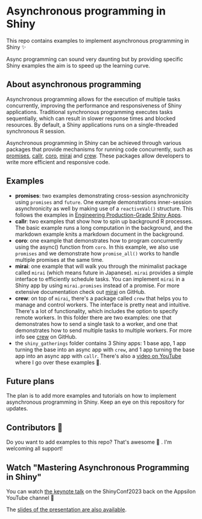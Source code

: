 # Asynchronous programming in Shiny

This repo contains examples to implement asynchronous programming in Shiny ✨ 

Async programming can sound very daunting but by providing specific Shiny examples the aim is to speed up the learning curve.

## About asynchronous programming

Asynchronous programming allows for the execution of multiple tasks concurrently, improving the performance and responsiveness of Shiny applications. Traditional synchronous programming executes tasks sequentially, which can result in slower response times and blocked resources. By default, a Shiny applications runs on a single-threaded synchronous R session.

Asynchronous programming in Shiny can be achieved through various packages that provide mechanisms for running code concurrently, such as [promises](https://github.com/rstudio/promises/), [callr](https://github.com/r-lib/callr/), [coro](https://github.com/r-lib/coro), [mirai](https://github.com/shikokuchuo/mirai) and [crew](https://github.com/wlandau/crew). These packages allow developers to write more efficient and responsive code.

## Examples

* **promises**: two examples demonstrating cross-session asynchronicity using `promises` and `future`. One example demonstrations inner-session asynchronicity as well by making use of a `reactiveVal()` structure. This follows the examples in [Engineering Production-Grade Shiny Apps](https://engineering-shiny.org/optimizing-shiny-code.html#asynchronous-in-shiny).
* **callr**: two examples that show how to spin up background R processes. The basic example runs a long computation in the background, and the markdown example knits a markdown document in the background.
* **coro**: one example that demonstrates how to program concurrently using the async() function from `coro`. In this example, we also use `promises` and we demonstrate how `promise_all()` works to handle multiple promises at the same time. 
* **mirai**: one example that will walk you through the minimalist package called `mirai` (which means future in Japanese). `mirai` provides a simple interface to efficiently schedule tasks. You can implement `mirai` in a Shiny app by using `mirai.promises` instead of a promise. For more extensive documentation check out [mirai](https://github.com/shikokuchuo/mirai) on GitHub.
* **crew**: on top of `mirai`, there's a package called `crew` that helps you to manage and control workers. The interface is pretty neat and intuitive. There's a lot of functionality, which includes the option to specify remote workers. In this folder there are two examples: one that demonstrates how to send a single task to a worker, and one that demonstrates how to send multiple tasks to multiple workers. For more info see [crew](https://github.com/wlandau/crew) on GitHub.
* the `shiny_gatherings` folder contains 3 Shiny apps: 1 base app, 1 app turning the base into an async app with `crew`, and 1 app turning the base app into an async app with `callr`. There's also a [video on YouTube](https://www.youtube.com/watch?v=DTMVzK7iZFU) where I go over these examples 🙌.

## Future plans

The plan is to add more examples and tutorials on how to implement asynchronous programming in Shiny. Keep an eye on this repository for updates.

## Contributors 📣 

Do you want to add examples to this repo? That's awesome 👏 . I'm welcoming all support!

## Watch "Mastering Asynchronous Programming in Shiny"

You can watch [the keynote talk](https://www.youtube.com/watch?v=hltOgAC2mC4) on the ShinyConf2023 back on the Appsilon YouTube channel 🎥

The [slides of the presentation are also available](http://hypebright.nl/wp-content/uploads/2023/04/VeerlevanLeemput-ShinyConf2023-20230317v2.pdf).
